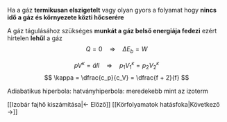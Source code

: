 Ha a gáz **termikusan elszigetelt** vagy olyan gyors a folyamat hogy **nincs idő a gáz és környezete közti hőcserére**

A gáz tágulásához szükséges **munkát a gáz belső energiája fedezi** ezért hirtelen **lehűl** a gáz
$$
Q = 0 \quad \Rightarrow \quad \Delta E_b = W
$$

$$
p V^\kappa = áll \quad \Rightarrow \quad p_1 V_1^\kappa = p_2 V_2^\kappa
$$
$$
\kappa = \dfrac{c_p}{c_V} = \dfrac{f + 2}{f}
$$

Adiabatikus hiperbola: hatványhiperbola: meredekebb mint az izoterm

[[Izobár fajhő kiszámítása|← Előző]]
[[Körfolyamatok hatásfoka|Következő →]]